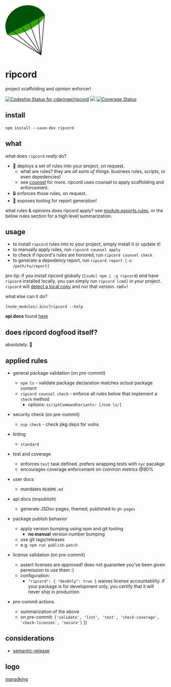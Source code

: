 <img src="https://raw.githubusercontent.com/cdaringe/ripcord/master/img/parachute.png" />

# ripcord

project scaffolding and opinion enforcer!

[ ![Codeship Status for cdaringe/ripcord](https://app.codeship.com/projects/8944d7f0-6e6a-0134-4108-3672b74a6b59/status?branch=master)](https://app.codeship.com/projects/177795) ![](https://img.shields.io/badge/standardjs-%E2%9C%93-brightgreen.svg) [![Coverage Status](https://coveralls.io/repos/github/cdaringe/ripcord/badge.svg?branch=master)](https://coveralls.io/github/cdaringe/ripcord?branch=master)

## install

`npm install --save-dev ripcord`

## what

what does `ripcord` _really_ do?

- :rocket: deploys a set of rules into your project, on request.
  - what are rules? they are _all sorts of things._ business rules, scripts, or even depedencies!
  - see  [counsel](https://github.com/cdaringe/counsel) for more. ripcord uses counsel to apply scaffolding and enforcement.
- :lock: enforces those rules, on request.
- :memo: exposes tooling for report generation!

what rules & opinions does ripcord apply? see [module.exports.rules](https://github.com/cdaringe/ripcord/blob/master/src/index.js), or the below rules section for a high level summarization.

## usage

- to install `ripcord` rules into to your project, simply install it or update it!
- to manually apply rules, run `ripcord counsel apply`
- to check if ripcord's rules are honored, run `ripcord counsel check`
- to generate a depedency report, run `ripcord report [-o /path/to/report]`

pro tip: if you install ripcord globally (`[sudo] npm i -g ripcord`) _and_ have `ripcord` installed locally, you can simply run `ripcord [cmd]` in your project.  `ripcord` will [detect a local copy](https://github.com/cdaringe/ripcord/blob/ebd59305bb27f92febe69f5760f21c2a1bbc21d5/bin/ripcord#L19) and run that version. rad+!

what else can it do?

`[node_modules/.bin/]ripcord --help`

**api docs** found [here](https://cdaringe.github.io/ripcord/)

## does ripcord dogfood itself?

absolutely. :tada:

## applied rules

- general package validation (on pre-commit)
  - `npm ls` - validate package declaration matches _actual_ package content
  - `ripcord counsel check` - enforce all rules below that implement a `check` method
    - options: `scriptCommandVariants: [/nsm ls/]`

- security check (on pre-commit)
  - `nsp check` - check pkg deps for vulns

- linting
  - `standard`

- test and coverage
  - enforces `test` task defined. prefers wrapping tests with `nyc` pacakge
  - encourages coverage enforcement on common metrics @90%

- user docs
  - mandates `README.md`

- api docs (onpublish)
  - generate JSDoc pages, themed, published to `gh-pages`

- package publish behavior
  - apply version bumping using npm and git tooling
    - **no manual** version number bumping
  - use git tags/releases
  - e.g. `npm run publish-patch`

- license validation (on pre-commit)
  - assert licenses are _approved_! does not guarantee you've been given permission to use them :)
  - configuration:
    - `"ripcord": { "devOnly": true }` waives license accountability. if your package is for development only, you certify that it will never ship in production

- pre-commit actions
  - summarization of the above
  - on pre-commit: `['validate', 'lint', 'test', 'check-coverage', 'check-licenses', 'secure']`
})

## considerations

- [semantic-release](https://github.com/semantic-release/semantic-release)

## logo

[margdking](https://github.com/margdking)
